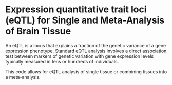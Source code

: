# Expression quantitative trait loci (eQTL) for Single and Meta-Analysis of Brain Tissue 
       
An eQTL is a locus that explains a fraction of the genetic variance of a gene expression phenotype. Standard eQTL analysis involves a direct association test between markers of genetic variation with gene expression levels typically measured in tens or hundreds of individuals.           
    
This code allows for eQTL analysis of single tissue or combining tissues into a meta-analysis.                       
   
       
         
     
  
  
 
